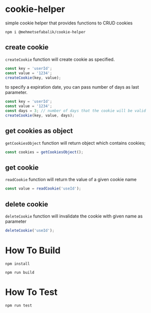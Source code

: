 # cookie-helper
simple cookie helper that provides functions to CRUD cookies

`npm i @mehmetsefabalik/cookie-helper`

## create cookie
`createCookie` function will create cookie as specified.
```javascript
const key = 'userId';
const value = '1234';
createCookie(key, value);
```
to specify a expiration date,  you can pass number of days as last parameter.
```javascript
const key = 'userId';
const value = '1234';
const days = 3; // number of days that the cookie will be valid
createCookie(key, value, days);
```

## get cookies as object
`getCookiesObject` function will return object which contains cookies;
```javascript
const cookies = getCookiesObject();
```

## get cookie
`readCookie` function will return the value of a given cookie name
```javascript
const value = readCookie('useId');
```

## delete cookie
`deleteCookie` function will invalidate the cookie with given name as parameter
```javascript
deleteCookie('useId');
```
# How To Build

`npm install`

`npm run build`

# How To Test

`npm run test`
